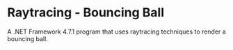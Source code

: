 # Raytracing - Bouncing Ball

A .NET Framework 4.7.1 program that uses raytracing techniques to render a bouncing ball.
